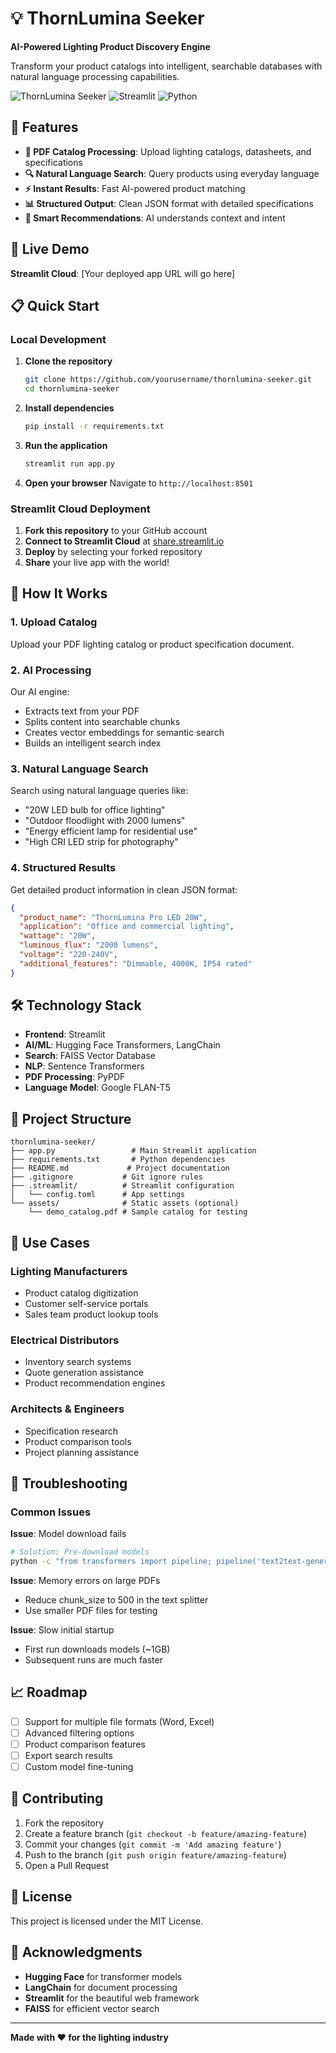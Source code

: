 # 💡 ThornLumina Seeker

**AI-Powered Lighting Product Discovery Engine**

Transform your product catalogs into intelligent, searchable databases with natural language processing capabilities.

![ThornLumina Seeker](https://img.shields.io/badge/AI-Powered-brightgreen) ![Streamlit](https://img.shields.io/badge/Built%20with-Streamlit-red) ![Python](https://img.shields.io/badge/Python-3.8+-blue)

## 🌟 Features

- **📄 PDF Catalog Processing**: Upload lighting catalogs, datasheets, and specifications
- **🔍 Natural Language Search**: Query products using everyday language
- **⚡ Instant Results**: Fast AI-powered product matching
- **📊 Structured Output**: Clean JSON format with detailed specifications
- **🎯 Smart Recommendations**: AI understands context and intent

## 🚀 Live Demo

**Streamlit Cloud**: [Your deployed app URL will go here]

## 📋 Quick Start

### Local Development

1. **Clone the repository**
   ```bash
   git clone https://github.com/yourusername/thornlumina-seeker.git
   cd thornlumina-seeker
   ```

2. **Install dependencies**
   ```bash
   pip install -r requirements.txt
   ```

3. **Run the application**
   ```bash
   streamlit run app.py
   ```

4. **Open your browser**
   Navigate to `http://localhost:8501`

### Streamlit Cloud Deployment

1. **Fork this repository** to your GitHub account
2. **Connect to Streamlit Cloud** at [share.streamlit.io](https://share.streamlit.io)
3. **Deploy** by selecting your forked repository
4. **Share** your live app with the world!

## 🎯 How It Works

### 1. Upload Catalog
Upload your PDF lighting catalog or product specification document.

### 2. AI Processing
Our AI engine:
- Extracts text from your PDF
- Splits content into searchable chunks
- Creates vector embeddings for semantic search
- Builds an intelligent search index

### 3. Natural Language Search
Search using natural language queries like:
- "20W LED bulb for office lighting"
- "Outdoor floodlight with 2000 lumens"
- "Energy efficient lamp for residential use"
- "High CRI LED strip for photography"

### 4. Structured Results
Get detailed product information in clean JSON format:
```json
{
  "product_name": "ThornLumina Pro LED 20W",
  "application": "Office and commercial lighting",
  "wattage": "20W",
  "luminous_flux": "2000 lumens",
  "voltage": "220-240V",
  "additional_features": "Dimmable, 4000K, IP54 rated"
}
```

## 🛠️ Technology Stack

- **Frontend**: Streamlit
- **AI/ML**: Hugging Face Transformers, LangChain
- **Search**: FAISS Vector Database
- **NLP**: Sentence Transformers
- **PDF Processing**: PyPDF
- **Language Model**: Google FLAN-T5

## 📁 Project Structure

```
thornlumina-seeker/
├── app.py                 # Main Streamlit application
├── requirements.txt       # Python dependencies
├── README.md             # Project documentation
├── .gitignore           # Git ignore rules
├── .streamlit/          # Streamlit configuration
│   └── config.toml      # App settings
└── assets/              # Static assets (optional)
    └── demo_catalog.pdf # Sample catalog for testing
```

## 🎨 Use Cases

### Lighting Manufacturers
- Product catalog digitization
- Customer self-service portals
- Sales team product lookup tools

### Electrical Distributors
- Inventory search systems
- Quote generation assistance
- Product recommendation engines

### Architects & Engineers
- Specification research
- Product comparison tools
- Project planning assistance

## 🐛 Troubleshooting

### Common Issues

**Issue**: Model download fails
```bash
# Solution: Pre-download models
python -c "from transformers import pipeline; pipeline('text2text-generation', model='google/flan-t5-base')"
```

**Issue**: Memory errors on large PDFs
- Reduce chunk_size to 500 in the text splitter
- Use smaller PDF files for testing

**Issue**: Slow initial startup
- First run downloads models (~1GB)
- Subsequent runs are much faster

## 📈 Roadmap

- [ ] Support for multiple file formats (Word, Excel)
- [ ] Advanced filtering options
- [ ] Product comparison features
- [ ] Export search results
- [ ] Custom model fine-tuning

## 🤝 Contributing

1. Fork the repository
2. Create a feature branch (`git checkout -b feature/amazing-feature`)
3. Commit your changes (`git commit -m 'Add amazing feature'`)
4. Push to the branch (`git push origin feature/amazing-feature`)
5. Open a Pull Request

## 📄 License

This project is licensed under the MIT License.

## 🙏 Acknowledgments

- **Hugging Face** for transformer models
- **LangChain** for document processing
- **Streamlit** for the beautiful web framework
- **FAISS** for efficient vector search

---

**Made with ❤️ for the lighting industry**
